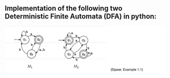 ## Implementation of the following two Deterministic Finite Automata (DFA) in python:

![](DFA_StateDiagrams.png)
